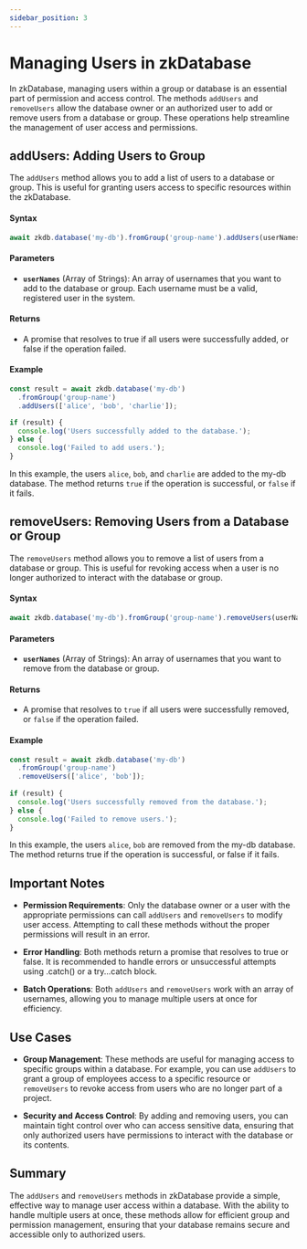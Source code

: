 ```yaml
---
sidebar_position: 3
---
```


# Managing Users in zkDatabase

In zkDatabase, managing users within a group or database is an essential part of permission and access control. The methods `addUsers` and `removeUsers` allow the database owner or an authorized user to add or remove users from a database or group. These operations help streamline the management of user access and permissions.

## addUsers: Adding Users to Group

The `addUsers` method allows you to add a list of users to a database or group. This is useful for granting users access to specific resources within the zkDatabase.

#### **Syntax**

```ts
await zkdb.database('my-db').fromGroup('group-name').addUsers(userNames);
```

#### **Parameters**

- **`userNames`** (Array of Strings): An array of usernames that you want to add to the database or group. Each username must be a valid, registered user in the system.

#### **Returns**

- A promise that resolves to true if all users were successfully added, or false if the operation failed.

#### **Example**

```ts
const result = await zkdb.database('my-db')
  .fromGroup('group-name')
  .addUsers(['alice', 'bob', 'charlie']);

if (result) {
  console.log('Users successfully added to the database.');
} else {
  console.log('Failed to add users.');
}
```

In this example, the users `alice`, `bob`, and `charlie` are added to the my-db database. The method returns `true` if the operation is successful, or `false` if it fails.

## removeUsers: Removing Users from a Database or Group

The `removeUsers` method allows you to remove a list of users from a database or group. This is useful for revoking access when a user is no longer authorized to interact with the database or group.

#### **Syntax**

```ts
await zkdb.database('my-db').fromGroup('group-name').removeUsers(userNames);
```

#### **Parameters**

- **`userNames`** (Array of Strings): An array of usernames that you want to remove from the database or group.

#### **Returns**

- A promise that resolves to `true` if all users were successfully removed, or `false` if the operation failed.

#### **Example**

```ts
const result = await zkdb.database('my-db')
  .fromGroup('group-name')
  .removeUsers(['alice', 'bob']);
 
if (result) {
  console.log('Users successfully removed from the database.');
} else {
  console.log('Failed to remove users.');
}
```

In this example, the users `alice`, `bob` are removed from the my-db database. The method returns true if the operation is successful, or false if it fails.

## Important Notes

- **Permission Requirements**: Only the database owner or a user with the appropriate permissions can call `addUsers` and `removeUsers` to modify user access. Attempting to call these methods without the proper permissions will result in an error.

- **Error Handling**: Both methods return a promise that resolves to true or false. It is recommended to handle errors or unsuccessful attempts using .catch() or a try...catch block.

- **Batch Operations**: Both `addUsers` and `removeUsers` work with an array of usernames, allowing you to manage multiple users at once for efficiency.

## Use Cases

- **Group Management**: These methods are useful for managing access to specific groups within a database. For example, you can use `addUsers` to grant a group of employees access to a specific resource or `removeUsers` to revoke access from users who are no longer part of a project.

- **Security and Access Control**: By adding and removing users, you can maintain tight control over who can access sensitive data, ensuring that only authorized users have permissions to interact with the database or its contents.

## Summary

The `addUsers` and `removeUsers` methods in zkDatabase provide a simple, effective way to manage user access within a database. With the ability to handle multiple users at once, these methods allow for efficient group and permission management, ensuring that your database remains secure and accessible only to authorized users.


